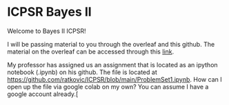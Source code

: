 # ICPSR Bayes II

Welcome to Bayes II ICPSR!

I will be passing material to you through the overleaf and this github.  The material on the overleaf can be accessed through this 
 [link](https://www.overleaf.com/read/ttrwjfsxxzjf).


My professor has assigned us an assignment that is located as an ipython notebook (.ipynb) on his github.   The file is located at https://github.com/ratkovic/ICPSR/blob/main/ProblemSet1.ipynb.  How can I open up the file via google colab on my own? You can assume I have a google account already.[
